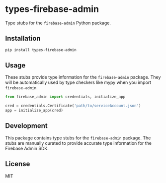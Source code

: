 # types-firebase-admin

Type stubs for the `firebase-admin` Python package.

## Installation

```bash
pip install types-firebase-admin
```

## Usage

These stubs provide type information for the `firebase-admin` package. They will be automatically used by type checkers like mypy when you import `firebase-admin`.

```python
from firebase_admin import credentials, initialize_app

cred = credentials.Certificate('path/to/serviceAccount.json')
app = initialize_app(cred)
```

## Development

This package contains type stubs for the `firebase-admin` package. The stubs are manually curated to provide accurate type information for the Firebase Admin SDK.

## License

MIT
